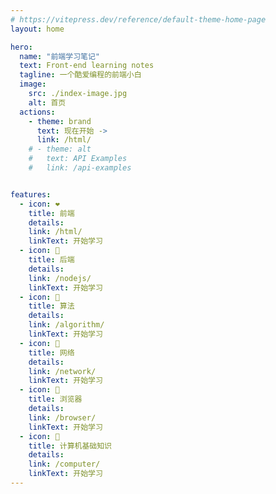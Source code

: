 ```yaml
---
# https://vitepress.dev/reference/default-theme-home-page
layout: home

hero:
  name: "前端学习笔记"
  text: Front-end learning notes
  tagline: 一个酷爱编程的前端小白
  image:
    src: ./index-image.jpg
    alt: 首页
  actions:
    - theme: brand
      text: 现在开始 ->
      link: /html/
    # - theme: alt
    #   text: API Examples
    #   link: /api-examples


features:
  - icon: ❤️
    title: 前端
    details:
    link: /html/
    linkText: 开始学习
  - icon: 🧡
    title: 后端
    details:
    link: /nodejs/
    linkText: 开始学习
  - icon: 💛
    title: 算法
    details: 
    link: /algorithm/
    linkText: 开始学习
  - icon: 💚
    title: 网络
    details:
    link: /network/
    linkText: 开始学习
  - icon: 💙
    title: 浏览器
    details:
    link: /browser/
    linkText: 开始学习
  - icon: 💜
    title: 计算机基础知识
    details:
    link: /computer/
    linkText: 开始学习
---
```


